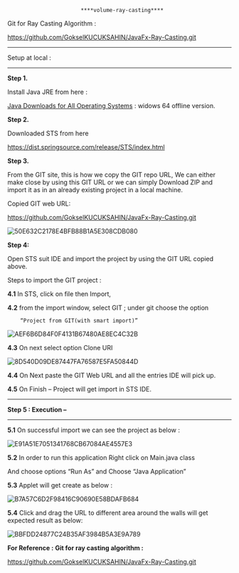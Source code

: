                            ****volume-ray-casting****




Git for Ray Casting Algorithm :

https://github.com/GokselKUCUKSAHIN/JavaFx-Ray-Casting.git


*************************

Setup  at local :

*************************

**Step 1.**

Install Java JRE from here :

[Java Downloads for All Operating Systems](https://www.java.com/en/download/manual.jsp)    :  widows 64 offline version.

 

**Step 2.**

Downloaded STS from here

https://dist.springsource.com/release/STS/index.html
 
 
**Step 3.**

  From the GIT site, this is how we copy the GIT repo URL, We can either make close by using this GIT URL or we can simply Download ZIP and import it as in an already existing project in a local machine.

Copied GIT web URL:

  https://github.com/GokselKUCUKSAHIN/JavaFx-Ray-Casting.git

 
![50E632C2178E4BFB88B1A5E308CDB080](https://github.com/abuzerpathan/volume-ray-casting/assets/135248170/cb2afa6d-2064-4549-b197-59278f5e38b7)


 


**Step 4:**

Open STS suit IDE and import the project by using the GIT URL copied above.

Steps to import the GIT project :

**4.1**   In STS, click on file then Import,

**4.2**  from the import window, select GIT ; under git choose the option

        “Project from GIT(with smart import)”


![AEF6B6D84F0F4131B67480AE8EC4C32B](https://github.com/abuzerpathan/volume-ray-casting/assets/135248170/c7a9b287-1236-4540-b296-5f4139065493)

**4.3**  On next select option Clone URI


![8D540D09DE87447FA76587E5FA50844D](https://github.com/abuzerpathan/volume-ray-casting/assets/135248170/abf9e657-49af-48ea-861d-7f98774e5fec)


**4.4** On Next paste the GIT Web URL and all the entries IDE will pick up.

 

**4.5**  On Finish – Project will get import in STS IDE.

 

********************

**Step 5 :   Execution –**

********************

**5.1**  On successful import we can see the project as below :


![E91A51E7051341768CB67084AE4557E3](https://github.com/abuzerpathan/volume-ray-casting/assets/135248170/963854a1-284e-4277-a77e-8feaee1ea20a)


**5.2**  In order to run this application Right click on Main.java class

   And choose options  “Run As” and Choose “Java Application”

 

**5.3** Applet will get create as below :

![B7A57C6D2F98416C90690E58BDAFB684](https://github.com/abuzerpathan/volume-ray-casting/assets/135248170/9e60efd8-86b5-4514-891e-46303b6b4fb0)


**5.4** Click and drag the URL to different area around the walls will get expected result as below:

![BBFDD24877C24B35AF3984B5A3E9A789](https://github.com/abuzerpathan/volume-ray-casting/assets/135248170/5f30f087-b362-469d-a0fa-1921d566ad0d)





**For Reference :** 
**Git for ray casting algorithm :**

https://github.com/GokselKUCUKSAHIN/JavaFx-Ray-Casting.git






 















































